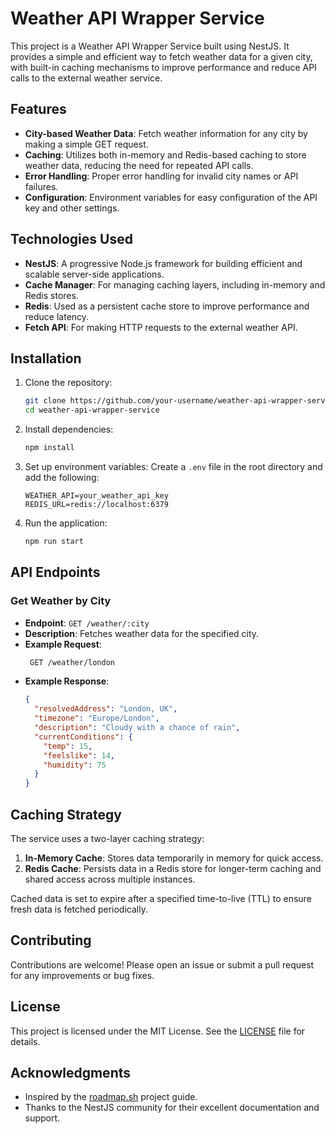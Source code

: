 # Weather API Wrapper Service

This project is a Weather API Wrapper Service built using NestJS. It provides a simple and efficient way to fetch weather data for a given city, with built-in caching mechanisms to improve performance and reduce API calls to the external weather service.

## Features

- **City-based Weather Data**: Fetch weather information for any city by making a simple GET request.
- **Caching**: Utilizes both in-memory and Redis-based caching to store weather data, reducing the need for repeated API calls.
- **Error Handling**: Proper error handling for invalid city names or API failures.
- **Configuration**: Environment variables for easy configuration of the API key and other settings.

## Technologies Used

- **NestJS**: A progressive Node.js framework for building efficient and scalable server-side applications.
- **Cache Manager**: For managing caching layers, including in-memory and Redis stores.
- **Redis**: Used as a persistent cache store to improve performance and reduce latency.
- **Fetch API**: For making HTTP requests to the external weather API.

## Installation

1. Clone the repository:

   ```bash
   git clone https://github.com/your-username/weather-api-wrapper-service.git
   cd weather-api-wrapper-service
   ```

2. Install dependencies:

   ```bash
   npm install
   ```

3. Set up environment variables:
   Create a `.env` file in the root directory and add the following:

   ```
   WEATHER_API=your_weather_api_key
   REDIS_URL=redis://localhost:6379
   ```

4. Run the application:
   ```bash
   npm run start
   ```

## API Endpoints

### Get Weather by City

- **Endpoint**: `GET /weather/:city`
- **Description**: Fetches weather data for the specified city.
- **Example Request**:
  ```bash
   GET /weather/london
  ```
- **Example Response**:
  ```json
  {
    "resolvedAddress": "London, UK",
    "timezone": "Europe/London",
    "description": "Cloudy with a chance of rain",
    "currentConditions": {
      "temp": 15,
      "feelslike": 14,
      "humidity": 75
    }
  }
  ```

## Caching Strategy

The service uses a two-layer caching strategy:

1. **In-Memory Cache**: Stores data temporarily in memory for quick access.
2. **Redis Cache**: Persists data in a Redis store for longer-term caching and shared access across multiple instances.

Cached data is set to expire after a specified time-to-live (TTL) to ensure fresh data is fetched periodically.

## Contributing

Contributions are welcome! Please open an issue or submit a pull request for any improvements or bug fixes.

## License

This project is licensed under the MIT License. See the [LICENSE](LICENSE) file for details.

## Acknowledgments

- Inspired by the [roadmap.sh](https://roadmap.sh/projects/weather-api-wrapper-service) project guide.
- Thanks to the NestJS community for their excellent documentation and support.
